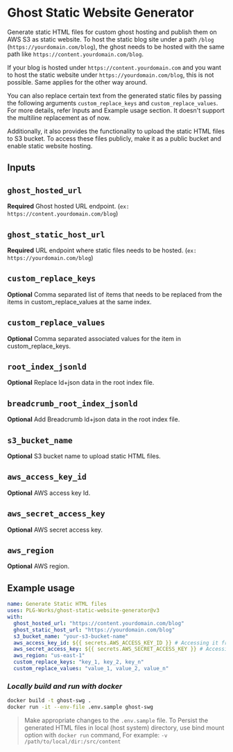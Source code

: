 # Ghost Static Website Generator

Generate static HTML files for custom ghost hosting and publish them on AWS S3 as static website.
To host the static blog site under a path `/blog` (`https://yourdomain.com/blog`), the ghost needs to be hosted with the same path like `https://content.yourdomain.com/blog`.

If your blog is hosted under `https://content.yourdomain.com` and you want to host the static website under `https://yourdomain.com/blog`, this is not possible. Same applies for the other way around.

You can also replace certain text from the generated static files by passing the following arguments `custom_replace_keys` and `custom_replace_values`. For more details, refer Inputs and Example usage section. It doesn't support the multiline replacement as of now.

Additionally, it also provides the functionality to upload the static HTML files to S3 bucket. To access these files publicly, make it as a public bucket and enable static website hosting.

## Inputs

## `ghost_hosted_url`

**Required** Ghost hosted URL endpoint. (`ex: https://content.yourdomain.com/blog`)

## `ghost_static_host_url`

**Required** URL endpoint where static files needs to be hosted. (`ex: https://yourdomain.com/blog`)

## `custom_replace_keys`

**Optional** Comma separated list of items that needs to be replaced from the items in custom_replace_values at the same index.

## `custom_replace_values`

**Optional** Comma separated associated values for the item in custom_replace_keys.

## `root_index_jsonld`

**Optional** Replace ld+json data in the root index file.


## `breadcrumb_root_index_jsonld`

**Optional** Add Breadcrumb ld+json data in the root index file.

## `s3_bucket_name`

**Optional** S3 bucket name to upload static HTML files.

## `aws_access_key_id`

**Optional** AWS access key Id.

## `aws_secret_access_key`

**Optional** AWS secret access key.

## `aws_region`

**Optional** AWS region.

## Example usage

```yaml
name: Generate Static HTML files
uses: PLG-Works/ghost-static-website-generator@v3
with:
  ghost_hosted_url: "https://content.yourdomain.com/blog"
  ghost_static_host_url: "https://yourdomain.com/blog"
  s3_bucket_name: "your-s3-bucket-name"
  aws_access_key_id: ${{ secrets.AWS_ACCESS_KEY_ID }} # Accessing it from the gihub secrets
  aws_secret_access_key: ${{ secrets.AWS_SECRET_ACCESS_KEY }} # Accessing it from the gihub secrets
  aws_region: "us-east-1"
  custom_replace_keys: "key_1, key_2, key_n"
  custom_replace_values: "value_1, value_2, value_n"
```

### _Locally build and run with docker_

```bash
docker build -t ghost-swg .
docker run -it --env-file .env.sample ghost-swg
```

> Make appropriate changes to the `.env.sample` file.
> To Persist the generated HTML files in local (host system) directory, use bind mount option with `docker run` command, For example: `-v /path/to/local/dir:/src/content`
